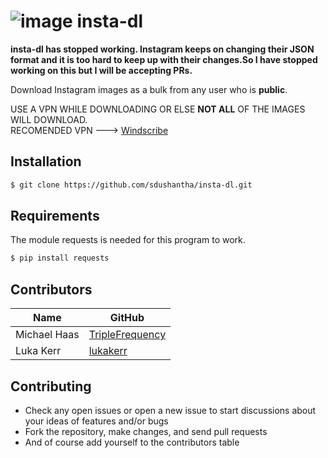 # ![image](https://user-images.githubusercontent.com/27065646/31065811-6dd88f9c-a748-11e7-9d57-2e0ae062f413.jpg) insta-dl

**insta-dl has stopped working. Instagram keeps on changing their JSON format and it is too hard to keep up with their changes.So I have stopped working on this but I will be accepting PRs.**

Download Instagram images as a bulk from any user who is **public**.


USE A VPN WHILE DOWNLOADING OR ELSE **NOT ALL** OF THE IMAGES WILL DOWNLOAD.                                                   
RECOMENDED VPN ---> [Windscribe](https://windscribe.com/?friend=10yrk8b4)


## Installation
```bash
$ git clone https://github.com/sdushantha/insta-dl.git
 ```

## Requirements
The module requests is needed for this program to work.
```bash
$ pip install requests
```
## Contributors
|     Name      |     GitHub    |
| ------------- | ------------- |
| Michael Haas  | [TripleFrequency](https://github.com/TripleFrequency)  |
| Luka Kerr     | [lukakerr](https://github.com/lukakerr)  |

## Contributing
* Check any open issues or open a new issue to start discussions about your ideas of features and/or bugs
* Fork the repository, make changes, and send pull requests
* And of course add yourself to the contributors table
